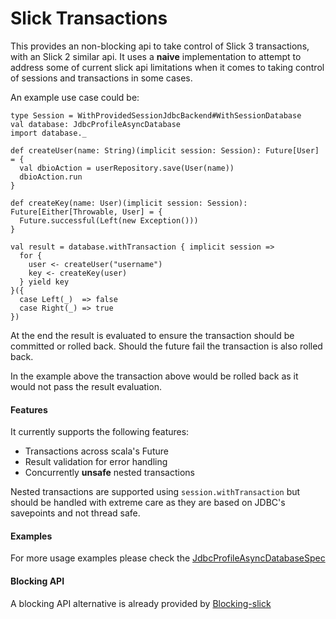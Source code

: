 # Slick Transactions
This provides an non-blocking api to take control of Slick 3 transactions, with an Slick 2 similar api. 
It uses a **naive** implementation to attempt to address some of current slick api limitations when it comes to taking control of sessions and transactions in some cases.

An example use case could be:
```
type Session = WithProvidedSessionJdbcBackend#WithSessionDatabase
val database: JdbcProfileAsyncDatabase
import database._

def createUser(name: String)(implicit session: Session): Future[User] = {
  val dbioAction = userRepository.save(User(name))
  dbioAction.run
}

def createKey(name: User)(implicit session: Session): Future[Either[Throwable, User] = {
  Future.successful(Left(new Exception()))
}

val result = database.withTransaction { implicit session =>
  for {
    user <- createUser("username")
    key <- createKey(user)
  } yield key
}({
  case Left(_)  => false
  case Right(_) => true
})

```

At the end the result is evaluated to ensure the transaction should be committed or rolled back. 
Should the future fail the transaction is also rolled back.

In the example above the transaction above would be rolled back as it would not pass the result evaluation.

#### Features

It currently supports the following features:

* Transactions across scala's Future
* Result validation for error handling
* Concurrently **unsafe** nested transactions

Nested transactions are supported using ```session.withTransaction``` but should be handled with extreme care as 
they are based on JDBC's savepoints and not thread safe. 



#### Examples

For more usage examples please check the [JdbcProfileAsyncDatabaseSpec](https://github.com/mabrcosta/slick-transactions/blob/master/src/test/scala/com/mabrcosta/slick/transactions/JdbcProfileAsyncDatabaseSpec.scala)
        
        
        

#### Blocking API

A blocking API alternative is already provided by [Blocking-slick](https://github.com/takezoe/blocking-slick)